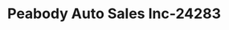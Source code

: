 ---
f_zip-code: 1960
f_state-code: MA
title: Peabody Auto Sales Inc-24283
f_phone: 978-531-7770
f_city-only: Main Street Peabod
f_address: 15 Main Street Peabod
f_location-unique-id: '24283'
slug: peabody-auto-sales-inc-24283
updated-on: '2024-05-30T13:46:58.046Z'
created-on: '2024-05-30T13:36:59.803Z'
published-on: '2024-05-30T13:54:32.469Z'
f_city-state: cms/city/main-street-peabod-ma.md
f_company: cms/company/peabody-auto-sales-inc.md
f_state: cms/state/massachusetts.md
layout: '[payday-loan].html'
tags: payday-loan
---